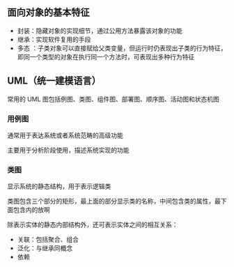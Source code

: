 ## 面向对象的基本特征

- 封装：隐藏对象的实现细节，通过公用方法暴露该对象的功能
- 继承：实现软件复用的手段
- 多态 ：子类对象可以直接赋给父类变量，但运行时仍表现出子类的行为特征，即同一个类型的对象在执行同一个方法时，可表现出多种行为特征


## UML（统一建模语言）

常用的 UML 图包括例图、类图、组件图、部署图、顺序图、活动图和状态机图

### 用例图
通常用于表达系统或者系统范畴的高级功能

主要用于分析阶段使用，描述系统实现的功能

### 类图

显示系统的静态结构，用于表示逻辑类

类图包含三个部分的矩形，最上面的部分显示类的名称，中间包含类的属性，最下面包含内的放啊

除表示实体的静态内部结构外，还可表示实体之间的相互关系：
- 关联：包括聚合、组合
- 泛化：与继承同概念
- 依赖
